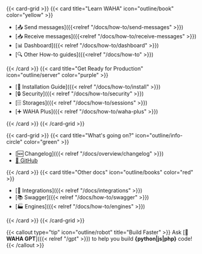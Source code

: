 <br>

{{< card-grid >}}
{{< card title="Learn WAHA" icon="outline/book" color="yellow" >}}

- [📤 Send messages]({{<relref "/docs/how-to/send-messages" >}})
- [📥 Receive messages]({{<relref "/docs/how-to/receive-messages" >}})
- [📊 Dashboard]({{< relref "/docs/how-to/dashboard" >}})
- [🔍 Other How-to guides]({{<relref "/docs/how-to" >}})

{{< /card >}}
{{< card title="Get Ready for Production" icon="outline/server" color="purple" >}}

- [🔧 Installation Guide]({{< relref "/docs/how-to/install" >}})
- [🔒 Security]({{< relref "/docs/how-to/security" >}})
- [🗄️ Storages]({{< relref "/docs/how-to/sessions" >}})
- [➕ WAHA Plus]({{< relref "/docs/how-to/waha-plus" >}})


{{< /card >}}
{{< /card-grid >}}

{{< card-grid >}}
{{< card title="What's going on?" icon="outline/info-circle" color="green" >}}

- [🆕 Changelog]({{< relref "/docs/overview/changelog" >}})
- [🐙 GitHub](https://github.com/devlikeapro/waha)

{{< /card >}}
{{< card title="Other docs" icon="outline/books" color="red" >}}

- [🧩 Integrations]({{< relref "/docs/integrations" >}})
- [📚 Swagger]({{< relref "/docs/how-to/swagger" >}})
- [🏭 Engines]({{< relref "/docs/how-to/engines" >}})

{{< /card >}}
{{< /card-grid >}}

{{< callout type="tip" icon="outline/robot" title="Build Faster" >}}
Ask [**🤖 WAHA GPT**]({{< relref "/gpt" >}}) to help you build **{python|js|php}** code!
{{< /callout >}} 

